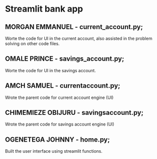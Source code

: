 # Streamlit bank app
## MORGAN EMMANUEL - current_account.py;
Worte the code for UI in the current account, also assisted in the problem solving on other code files.
## OMALE PRINCE - savings_account.py;
Worte the code for UI in the savings account.
## AMCH SAMUEL - currentaccount.py;
Wrote the parent code for current account engine (UI)
## CHIMEMIEZE OBIJURU - savingsaccount.py;
Wrote the parent code for savings account engine (UI)
## OGENETEGA JOHNNY - home.py;
Built the user interface using streamlit functions.
